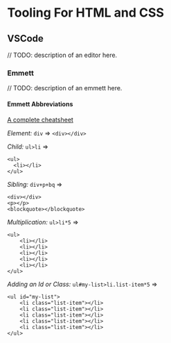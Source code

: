 # Tooling For HTML and CSS

## VSCode
// TODO: description of an editor here.

### Emmett
// TODO: description of an emmett here.
#### Emmett Abbreviations
[A complete cheatsheet](https://docs.emmet.io/cheat-sheet/)

*Element:* `div` => 
```<div></div>```

*Child:* `ul>li` => 
```
<ul>
  <li></li>
</ul>
```

*Sibling:* `div+p+bq` => 
```
<div></div>
<p></p>
<blockquote></blockquote>
```

*Multiplication:* `ul>li*5` =>
```
<ul>
    <li></li>
    <li></li>
    <li></li>
    <li></li>
    <li></li>
</ul>
```

*Adding an Id or Class:* `ul#my-list>li.list-item*5` =>
```
<ul id="my-list">
    <li class="list-item"></li>
    <li class="list-item"></li>
    <li class="list-item"></li>
    <li class="list-item"></li>
    <li class="list-item"></li>
</ul>
```
